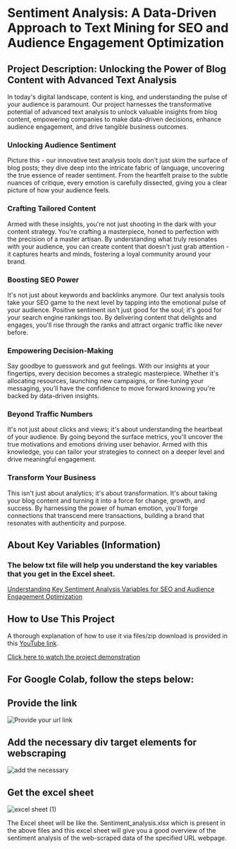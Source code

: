 # Sentiment Analysis: A Data-Driven Approach to Text Mining for SEO and Audience Engagement Optimization

## Project Description: Unlocking the Power of Blog Content with Advanced Text Analysis

In today's digital landscape, content is king, and understanding the pulse of your audience is paramount. Our project harnesses the transformative potential of advanced text analysis to unlock valuable insights from blog content, empowering companies to make data-driven decisions, enhance audience engagement, and drive tangible business outcomes.

### Unlocking Audience Sentiment
Picture this - our innovative text analysis tools don't just skim the surface of blog posts; they dive deep into the intricate fabric of language, uncovering the true essence of reader sentiment. From the heartfelt praise to the subtle nuances of critique, every emotion is carefully dissected, giving you a clear picture of how your audience feels.

### Crafting Tailored Content
Armed with these insights, you're not just shooting in the dark with your content strategy. You're crafting a masterpiece, honed to perfection with the precision of a master artisan. By understanding what truly resonates with your audience, you can create content that doesn't just grab attention - it captures hearts and minds, fostering a loyal community around your brand.

### Boosting SEO Power
It's not just about keywords and backlinks anymore. Our text analysis tools take your SEO game to the next level by tapping into the emotional pulse of your audience. Positive sentiment isn't just good for the soul; it's good for your search engine rankings too. By delivering content that delights and engages, you'll rise through the ranks and attract organic traffic like never before.

### Empowering Decision-Making
Say goodbye to guesswork and gut feelings. With our insights at your fingertips, every decision becomes a strategic masterpiece. Whether it's allocating resources, launching new campaigns, or fine-tuning your messaging, you'll have the confidence to move forward knowing you're backed by data-driven insights.

### Beyond Traffic Numbers
It's not just about clicks and views; it's about understanding the heartbeat of your audience. By going beyond the surface metrics, you'll uncover the true motivations and emotions driving user behavior. Armed with this knowledge, you can tailor your strategies to connect on a deeper level and drive meaningful engagement.

### Transform Your Business
This isn't just about analytics; it's about transformation. It's about taking your blog content and turning it into a force for change, growth, and success. By harnessing the power of human emotion, you'll forge connections that transcend mere transactions, building a brand that resonates with authenticity and purpose.


## About Key Variables (Information)

### The below txt file will help you understand the key variables that you get in the Excel sheet.

[Understanding Key Sentiment Analysis Variables for SEO and Audience Engagement Optimization](https://docs.google.com/document/d/1JkCxXf6Qdp8JeSuw8GUsE7Yz4nakydmIsbEPQdNcfls/edit?usp=sharing)

## How to Use This Project

A thorough explanation of how to use it via files/zip download is provided in this [YouTube link](https://youtu.be/3Ogc9uakKQk?si=2dbqW1BJSgGQ_1tJ).

[Click here to watch the project demonstration](https://github.com/Disciplined-22/Web-Scraping-and-Sentiment-Analysis/blob/assets/129745308/44a0a77c-2c1d-45b9-856f-88ce0722e244.mp4)


## For Google Colab, follow the steps below:


## Provide the link
![Provide your url link](https://github.com/Disciplined-22/Web-Scraping-and-Sentiment-Analysis/assets/129745308/bc575e29-9e96-472c-9ebc-1187a7aad621)

## Add the necessary div target elements for webscraping
![add  the necessary](https://github.com/Disciplined-22/Web-Scraping-and-Sentiment-Analysis/assets/129745308/2c3ba73e-2f28-46f7-b43d-3abfe8cd482b)

## Get the excel sheet
![excel sheet (1)](https://github.com/Disciplined-22/Web-Scraping-and-Sentiment-Analysis/assets/129745308/867e1f5b-c3c6-4e95-bd1b-235080900e89)

The Excel sheet will be like the. Sentiment_analysis.xlsx which is present in the above files and this excel sheet will give you a good overview of the sentiment analysis of the web-scraped data of the specified URL webpage.

